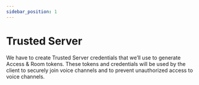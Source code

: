 ```yaml
---
sidebar_position: 1
---
```


# Trusted Server
We have to create Trusted Server credentials that we’ll use to generate Access & Room tokens. These tokens and credentials will be used by the client to securely join voice channels and to prevent unauthorized access to voice channels.